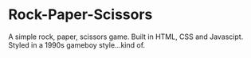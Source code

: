 # Rock-Paper-Scissors
A simple rock, paper, scissors game. Built in HTML, CSS and Javascipt.
Styled in a 1990s gameboy style...kind of.
